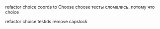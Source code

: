 refactor choice coords to Choose
choose тесты сломались, потому что choice 

refactor choice testids remove capslock